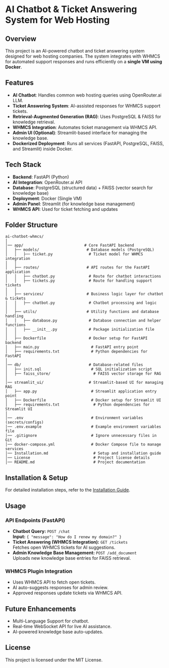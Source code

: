 # AI Chatbot & Ticket Answering System for Web Hosting

## Overview
This project is an AI-powered chatbot and ticket answering system designed for web hosting companies. The system integrates with WHMCS for automated support responses and runs efficiently on a **single VM using Docker**.

## Features
- **AI Chatbot**: Handles common web hosting queries using OpenRouter.ai LLM.
- **Ticket Answering System**: AI-assisted responses for WHMCS support tickets.
- **Retrieval-Augmented Generation (RAG)**: Uses PostgreSQL & FAISS for knowledge retrieval.
- **WHMCS Integration**: Automates ticket management via WHMCS API.
- **Admin UI (Optional)**: Streamlit-based interface for managing the knowledge base.
- **Dockerized Deployment**: Runs all services (FastAPI, PostgreSQL, FAISS, and Streamlit) inside Docker.

## Tech Stack
- **Backend**: FastAPI (Python)
- **AI Integration**: OpenRouter.ai API
- **Database**: PostgreSQL (structured data) + FAISS (vector search for knowledge base)
- **Deployment**: Docker (Single VM)
- **Admin Panel**: Streamlit (for knowledge base management)
- **WHMCS API**: Used for ticket fetching and updates

## Folder Structure
```
ai-chatbot-whmcs/
│
│── app/                           # Core FastAPI backend
│   ├── models/                     # Database models (PostgreSQL)
│   │   ├── ticket.py                # Ticket model for WHMCS integration
│   │
│   ├── routes/                     # API routes for the FastAPI application
│   │   ├── chatbot.py               # Route for chatbot interactions
│   │   ├── tickets.py               # Route for handling support tickets
│   │
│   ├── services/                   # Business logic layer for chatbot & tickets
│   │   ├── chatbot.py               # Chatbot processing and logic
│   │
│   ├── utils/                      # Utility functions and database handling
│   │   ├── database.py              # Database connection and helper functions
│   │   ├── __init__.py              # Package initialization file
│   │
│   ├── Dockerfile                   # Docker setup for FastAPI backend
│   ├── main.py                       # FastAPI entry point
│   ├── requirements.txt              # Python dependencies for FastAPI
│
│── db/                              # Database-related files
│   ├── init.sql                      # SQL initialization script
│   ├── faiss_store/                   # FAISS vector storage for RAG
│
│── streamlit_ui/                    # Streamlit-based UI for managing RAG
│   ├── app.py                        # Streamlit application entry point
│   ├── Dockerfile                    # Docker setup for Streamlit UI
│   ├── requirements.txt               # Python dependencies for Streamlit UI
│
│── .env                              # Environment variables (secrets/configs)
│── .env.example                      # Example environment variables file
│── .gitignore                        # Ignore unnecessary files in Git
│── docker-compose.yml                # Docker Compose file to manage services
│── Installation.md                    # Setup and installation guide
│── License                            # Project license details
│── README.md                          # Project documentation

```

## Installation & Setup
For detailed installation steps, refer to the [Installation Guide](Installation.md).

## Usage
### API Endpoints (FastAPI)
- **Chatbot Query:** `POST /chat`  
  **Input:** `{ "message": "How do I renew my domain?" }`
- **Ticket Answering (WHMCS Integration):** `GET /tickets`  
  Fetches open WHMCS tickets for AI suggestions.
- **Admin Knowledge Base Management:** `POST /add_document`  
  Uploads new knowledge base entries for FAISS retrieval.

### WHMCS Plugin Integration
- Uses WHMCS API to fetch open tickets.
- AI auto-suggests responses for admin review.
- Approved responses update tickets via WHMCS API.

## Future Enhancements
- Multi-Language Support for chatbot.
- Real-time WebSocket API for live AI assistance.
- AI-powered knowledge base auto-updates.

## License
This project is licensed under the MIT License.

